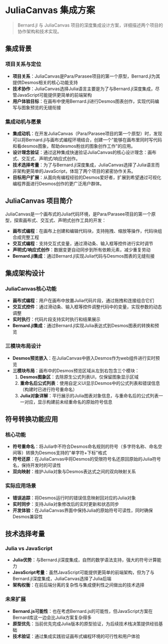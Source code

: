 # JuliaCanvas 集成方案

> Bernard.jl 与 JuliaCanvas 项目的深度集成设计方案，详细描述两个项目的协作架构和技术实现。

## 集成背景

### 项目关系与定位
- **项目关系**：JuliaCanvas是Para/Parasee项目的第一个原型，Bernard.jl为其提供Desmos相关的核心功能支持
- **技术协作**：JuliaCanvas选择Julia语言主要是为了与Bernard.jl深度集成，尽管JavaScript可能提供更简单的前端架构
- **用户体验目标**：在画布中使用Bernard.jl进行Desmos图表创作，实现代码编写与图象预览的无缝衔接

### 集成动机与愿景
- **集成动机**：在开发JuliaCanvas（Para/Parasee项目的第一个原型）时，发现可以将Bernard.jl与画布式编程环境结合，创建一个"能够在画布里同时写代码和看desmos图象，帮助desmos粉丝的图象创作工作"的应用。
- **设计理念验证**：通过这种集成快速验证JuliaCanvas的核心设计理念：画布式、交互式、声明式/响应式创作。
- **技术选择考量**：为了与Bernard.jl深度集成，JuliaCanvas选择了Julia语言而非架构更简单的JavaScript，体现了两个项目的紧密协作关系。
- **目标用户扩展**：从面向有编程经验的Desmos爱好者，扩展到希望通过可视化编程界面进行Desmos创作的更广泛用户群体。

## JuliaCanvas 项目简介

JuliaCanvas是一个画布式的Julia代码环境，是Para/Parasee项目的第一个原型，探索画布式、交互式、声明式创作工具的开发：

- **画布式编程**：在画布上创建和编辑代码块，支持拖拽、缩放等操作，代码块组合成完整工程
- **交互式编程**：支持交互式变量，通过滑动条、输入框等控件进行实时调节
- **声明式/响应式创作**：数据变更自动同步到所有依赖元素，减少重复劳动
- **Bernard.jl集成**：通过Bernard.jl实现Julia代码与Desmos图表的无缝衔接

## 集成架构设计

### JuliaCanvas核心功能
- **画布式编程**：用户在画布中放置Julia代码片段，通过拖拽和连接组合它们
- **交互式控件**：通过滑动条、输入框等控件调整代码中的变量，实现参数的动态调整
- **实时执行**：代码片段支持实时执行和结果展示
- **Bernard.jl集成**：通过Bernard.jl实现Julia表达式到Desmos图表的转换和预览

### 三模块布局设计
- **Desmos预览嵌入**：在JuliaCanvas中嵌入Desmos作为web组件进行实时预览
- **三模块布局**：画布中的Desmos预览区域从左到右包含三个模块：
  1. **Desmos图象区**：去除原生公式列表UI，仅保留图象显示区域
  2. **重命名后公式列表**：使用自定义UI显示Desmos中的公式列表和错误信息（构建时已进行符号重命名）
  3. **Julia对象详解**：平行展示的Julia图表对象信息，与重命名后的公式列表一一对应，显示构建前未经重命名的原始符号信息

## 符号转换功能应用

### 核心功能
- **符号重命名**：将Julia中不符合Desmos命名规则的符号（多字符名称、命名空间等）转换为Desmos支持的"单字符+下标"格式
- **符号还原**：在JuliaCanvas中将Desmos的受限符号名还原回原始的Julia符号名，保持开发时的可读性
- **双向映射**：维护Julia对象与Desmos表达式之间的双向映射关系

### 实际应用场景
- **错误追踪**：将Desmos运行时的错误信息映射回对应的Julia对象
- **实时同步**：支持Julia对象修改后的实时更新和状态同步
- **开发体验**：在JuliaCanvas界面中保持Julia的原始符号可读性，同时确保Desmos兼容性

## 技术选择考量

### Julia vs JavaScript
- **Julia优势**：与Bernard.jl深度集成，自然的数学语法支持，强大的符号计算能力
- **JavaScript考量**：虽然JavaScript可能提供更简单的前端架构，但为了与Bernard.jl深度集成，JuliaCanvas选择了Julia后端
- **架构权衡**：在前后端分离的复杂性与集成便利性之间做出的技术选择

### 未来扩展
- **Bernard.js可能性**：也在考虑Bernard.js的可能性，但JavaScript方案在Bernard库这一边会比Julia方案复杂得多
- **原型优先**：当前优先完成Julia版本的原型验证，为后续技术栈决策提供经验基础
- **技术验证**：通过集成实践验证画布式编程环境的可行性和用户体验 